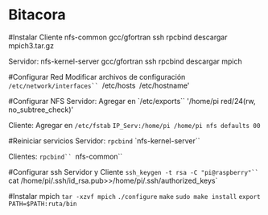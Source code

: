 # Bitacora

#Instalar
Cliente
nfs-common
gcc/gfortran
ssh
rpcbind
descargar mpich3.tar.gz

Servidor:
nfs-kernel-server
gcc/gfortran
ssh
rpcbind
descargar mpich

#Configurar Red
Modificar archivos de configuración
`/etc/network/interfaces``
`/etc/hosts`
`/etc/hostname'

#Configurar NFS
Servidor: Agregar en `/etc/exports``
'/home/pi       red/24(rw, no_subtree_check)'

Cliente: Agregar en `/etc/fstab`
`IP_Serv:/home/pi /home/pi nfs defaults 00`

#Reiniciar servicios
Servidor:
`rpcbind`
`nfs-kernel-server``

Clientes:
`rpcbind``
`nfs-common``

#Configurar ssh
Servidor y Cliente
`ssh_keygen -t rsa -C "pi@raspberry"``
`cat /home/pi/.ssh/id_rsa.pub>>/home/pi/.ssh/authorized_keys`

#Instalar mpich
`tar -xzvf mpich`
`./configure`
`make`
`sudo make install`
`export PATH=$PATH:ruta/bin`
